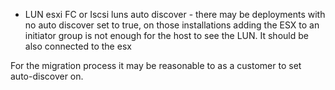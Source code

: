 - LUN esxi FC or Iscsi luns auto discover - there may be deployments with
no auto discover set to true, on those installations adding the ESX to an initiator group is not enough for the host to see the LUN. It should be also connected to the esx

For the migration process it may be reasonable to as a customer to set auto-discover on.

